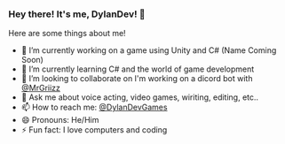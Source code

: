 ### Hey there! It's me, DylanDev! 👋



Here are some things about me!

- 🔭 I’m currently working on a game using Unity and C# (Name Coming Soon)
- 🌱 I’m currently learning C# and the world of game development
- 👯 I’m looking to collaborate on I'm working on a dicord bot with [@MrGriizz](https://github.com/mrGriizz)
- 💬 Ask me about voice acting, video games, wiriting, editing, etc..
- 📫 How to reach me: [@DylanDevGames](https://www.twitter.com/DylanDevGames)
- 😄 Pronouns: He/Him
- ⚡ Fun fact: I love computers and coding
